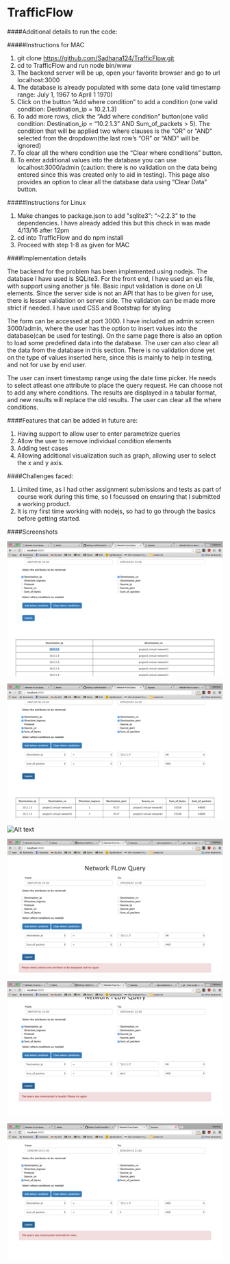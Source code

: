 # TrafficFlow

####Additional details to run the code:

#####Instructions for MAC

1. git clone https://github.com/Sadhana124/TrafficFlow.git
2. cd to TrafficFlow and run node bin/www
3. The backend server will be up, open your favorite browser and go to url localhost:3000
4. The database is already populated with some data (one valid timestamp range: July 1, 1967 to April 1 1970)
5. Click on the button “Add where condition” to add a condition (one valid condition: Destination_ip = 10.2.1.3)
6. To add more rows, click the “Add where condition” button(one valid condition: Destination_ip = “10.2.1.3” AND Sum_of_packets > 5). The condition that will be applied two where clauses is the “OR” or “AND” selected from the dropdown(the last row’s “OR” or “AND” will be ignored)
7. To clear all the where condition use the “Clear where conditions” button.
8. To enter additional values into the database you can use localhost:3000/admin (caution: there is no validation on the data being entered since this was created only to aid in testing). This page also provides an option to clear all the database data using “Clear Data” button.

#####Instructions for Linux

1. Make changes to package.json to add "sqlite3": “~2.2.3" to the dependencies. I have already added this but this check in was made 4/13/16 after 12pm
2. cd into TrafficFlow and do npm install 
3. Proceed with step 1-8 as given for MAC


####Implementation details

The backend for the problem has been implemented using nodejs. The database I have used is SQLite3. 
For the front end, I have used an ejs file, with support using another js file. Basic input validation is done on UI elements. Since the server side is not an API that has to be given for use, there is lesser validation on server side. The validation can be made more strict if needed. I have used CSS and Bootstrap for styling

The form can be accessed at port 3000. I have included an admin screen 3000/admin, where the user has the option to insert values into the database(can be used for testing). On the same page there is also an option to load some predefined data into the database. The user can also clear all the data from the database in this section. There is no validation done yet on the type of values inserted here, since this is mainly to help in testing, and not for use by end user.

The user can insert timestamp range using the date time picker. He needs to select atleast one attribute to place the query request. He can choose not to add any where conditions. The results are displayed in a tabular format, and new results will replace the old results. The user can clear all the where conditions.


####Features that can be added in future are:

1. Having support to allow user to enter parametrize queries
2. Allow the user to remove individual condition elements
3. Adding test cases
4. Allowing additional visualization such as graph, allowing user to select the x and y axis.


####Challenges faced:

1. Limited time, as I had other assignment submissions and tests as part of course work during this time, so I focussed on ensuring that I submitted a working product.
2. It is my first time working with nodejs, so had to go through the basics before getting started.

####Screenshots

![Alt text](/screenshots/withoutWhere.png?raw=true "Without any conditions")


![Alt text](/screenshots/oneCond.png?raw=true "With one condition")


![Alt text](/screenshots/dateTimePicker.png?raw=true "Date Time Picker")


![Alt text](/screenshots/errorMsg1.png?raw=true "Error scenario")


![Alt text](/screenshots/errorMsg2.png?raw=true "Error scenario")


![Alt text](/screenshots/errorMsg3.png?raw=true "Error scenario")
